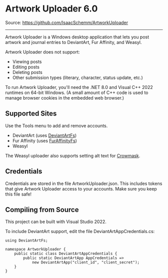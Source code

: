 Artwork Uploader 6.0
====================

Source: https://github.com/IsaacSchemm/ArtworkUploader

------------------

Artwork Uploader is a Windows desktop application that lets you post artwork
and journal entries to DeviantArt, Fur Affinity, and Weasyl.

Artwork Uploader does not support:

* Viewing posts
* Editing posts
* Deleting posts
* Other submission types (literary, character, status update, etc.)

To run Artwork Uploader, you'll need the .NET 8.0 and Visual C++ 2022 runtimes
on 64-bit Windows. (A small amount of C++ code is used to manage browser
cookies in the embedded web browser.)

Supported Sites
---------------

Use the Tools menu to add and remove accounts.

* DeviantArt (uses [DeviantArtFs](https://github.com/IsaacSchemm/DeviantArtFs))
* Fur Affinity (uses [FurAffinityFs](https://github.com/IsaacSchemm/FurAffinityFs))
* Weasyl

The Weasyl uploader also supports setting alt text for [Crowmask](https://github.com/IsaacSchemm/Crowmask).

Credentials
-----------

Credentials are stored in the file ArtworkUploader.json. This includes tokens
that give Artwork Uploader access to your accounts. Make sure you keep
this file safe!

Compiling from Source
---------------------

This project can be built with Visual Studio 2022.

To include DeviantArt support, edit the file DeviantArtAppCredentials.cs:

	using DeviantArtFs;

	namespace ArtworkUploader {
		public static class DeviantArtAppCredentials {
			public static DeviantArtApp AppCredentials =>
				new DeviantArtApp("client_id", "client_secret");
		}
	}
